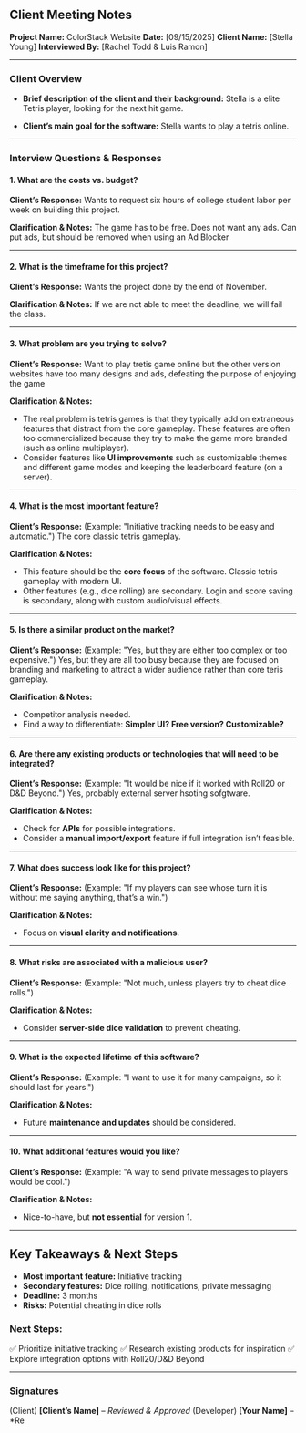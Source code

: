 ## Client Meeting Notes

**Project Name:** ColorStack Website
**Date:** [09/15/2025]
**Client Name:** [Stella Young]
**Interviewed By:** [Rachel Todd & Luis Ramon]

---

### **Client Overview**
- **Brief description of the client and their background:**
  Stella is a elite Tetris player, looking for the next hit game.

- **Client’s main goal for the software:**
  Stella wants to play a tetris online.

---

### **Interview Questions & Responses**

#### **1. What are the costs vs. budget?**
**Client’s Response:**
Wants to request six hours of college student labor per week on building this project.

**Clarification & Notes:**
The game has to be free. Does not want any ads. Can put ads, but should be removed when using an Ad Blocker

---

#### **2. What is the timeframe for this project?**
**Client’s Response:**
Wants the project done by the end of November.

**Clarification & Notes:**
If we are not able to meet the deadline, we will fail the class.

---

#### **3. What problem are you trying to solve?**
**Client’s Response:**
Want to play tretis game online but the other version websites have too many designs and ads, defeating the purpose of enjoying the game

**Clarification & Notes:**
- The real problem is tetris games is that they typically add on extraneous features that distract from the core gameplay. These features are often too commercialized because they try to make the game more branded (such as online multiplayer).
- Consider features like **UI improvements** such as customizable themes and different game modes and keeping the leaderboard feature (on a server).

---

#### **4. What is the most important feature?**
**Client’s Response:**
(Example: "Initiative tracking needs to be easy and automatic.")
The core classic tetris gameplay.

**Clarification & Notes:**
- This feature should be the **core focus** of the software.
Classic tetris gameplay with modern UI.
- Other features (e.g., dice rolling) are secondary.
Login and score saving is secondary, along with custom audio/visual effects.
---

#### **5. Is there a similar product on the market?**
**Client’s Response:**
(Example: "Yes, but they are either too complex or too expensive.")
Yes, but they are all too busy because they are focused on branding and marketing to attract a wider audience rather than core teris gameplay.

**Clarification & Notes:**
- Competitor analysis needed.
- Find a way to differentiate: **Simpler UI? Free version? Customizable?**

---

#### **6. Are there any existing products or technologies that will need to be integrated?**
**Client’s Response:**
(Example: "It would be nice if it worked with Roll20 or D&D Beyond.")
Yes, probably external server hsoting sofgtware.

**Clarification & Notes:**
- Check for **APIs** for possible integrations.
- Consider a **manual import/export** feature if full integration isn’t feasible.

---

#### **7. What does success look like for this project?**
**Client’s Response:**
(Example: "If my players can see whose turn it is without me saying anything, that’s a win.")

**Clarification & Notes:**
- Focus on **visual clarity and notifications**.

---

#### **8. What risks are associated with a malicious user?**
**Client’s Response:**
(Example: "Not much, unless players try to cheat dice rolls.")

**Clarification & Notes:**
- Consider **server-side dice validation** to prevent cheating.

---

#### **9. What is the expected lifetime of this software?**
**Client’s Response:**
(Example: "I want to use it for many campaigns, so it should last for years.")

**Clarification & Notes:**
- Future **maintenance and updates** should be considered.

---

#### **10. What additional features would you like?**
**Client’s Response:**
(Example: "A way to send private messages to players would be cool.")

**Clarification & Notes:**
- Nice-to-have, but **not essential** for version 1.

---

## **Key Takeaways & Next Steps**
- **Most important feature:** Initiative tracking
- **Secondary features:** Dice rolling, notifications, private messaging
- **Deadline:** 3 months
- **Risks:** Potential cheating in dice rolls

### **Next Steps:**
✅ Prioritize initiative tracking
✅ Research existing products for inspiration
✅ Explore integration options with Roll20/D&D Beyond

---

### **Signatures**
(Client) **[Client’s Name]** – *Reviewed & Approved*
(Developer) **[Your Name]** – *Re